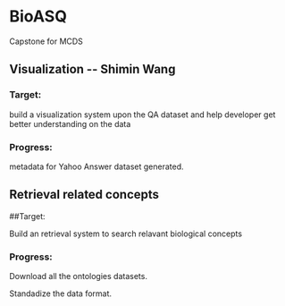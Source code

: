 # BioASQ

Capstone for MCDS

## Visualization -- Shimin Wang

### Target:

build a visualization system upon the QA dataset and help developer get better understanding on the data

### Progress:

metadata for Yahoo Answer dataset generated.


## Retrieval related concepts

##Target:

Build an retrieval system to search relavant biological concepts

### Progress:

Download all the ontologies datasets.

Standadize the data format.
